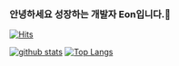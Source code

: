 ### 안녕하세요 성장하는 개발자 Eon입니다.👋
[![Hits](https://hits.seeyoufarm.com/api/count/incr/badge.svg?url=https%3A%2F%2Fgithub.com%2FSeongEon-Kim)](https://hits.seeyoufarm.com)
<!--
**SeongEon-Kim/SeongEon-Kim** is a ✨ _special_ ✨ repository because its `README.md` (this file) appears on your GitHub profile.

Here are some ideas to get you started:

- 🔭 I’m currently working on ...
- 🌱 I’m currently learning ...
- 👯 I’m looking to collaborate on ...
- 🤔 I’m looking for help with ...
- 💬 Ask me about ...
- 📫 How to reach me: ...
- 😄 Pronouns: ...
- ⚡ Fun fact: ...
-->

[![github stats](https://github-readme-stats.vercel.app/api?username=SeongEon-Kim&show_icons=true&hide_border=true)](https://github.com/SeongEon-Kim)
[![Top Langs](https://github-readme-stats.vercel.app/api/top-langs/?username=SeongEon-Kim&layout=compact)](https://github.com/SeongEon-Kim)
